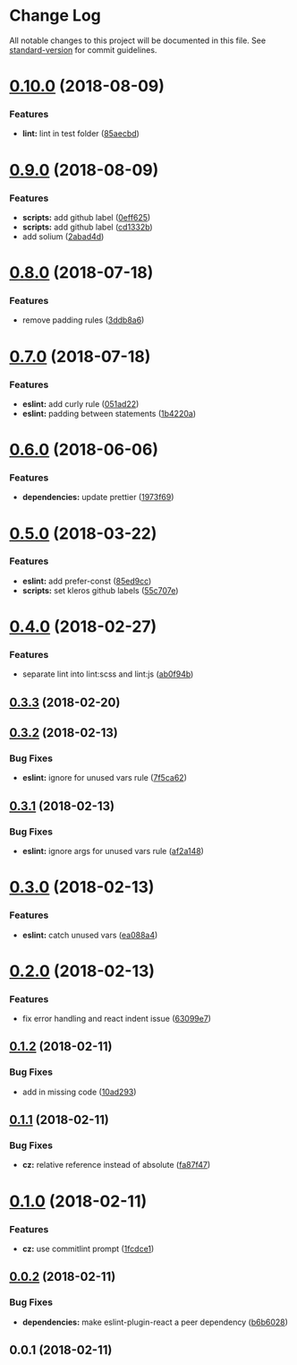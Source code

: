 # Change Log

All notable changes to this project will be documented in this file. See [standard-version](https://github.com/conventional-changelog/standard-version) for commit guidelines.

<a name="0.10.0"></a>

# [0.10.0](https://github.com/kleros/kleros-js-scripts/compare/v0.9.0...v0.10.0) (2018-08-09)

### Features

- **lint:** lint in test folder ([85aecbd](https://github.com/kleros/kleros-js-scripts/commit/85aecbd))

<a name="0.9.0"></a>

# [0.9.0](https://github.com/kleros/kleros-js-scripts/compare/v0.8.0...v0.9.0) (2018-08-09)

### Features

- **scripts:** add github label ([0eff625](https://github.com/kleros/kleros-js-scripts/commit/0eff625))
- **scripts:** add github label ([cd1332b](https://github.com/kleros/kleros-js-scripts/commit/cd1332b))
- add solium ([2abad4d](https://github.com/kleros/kleros-js-scripts/commit/2abad4d))

<a name="0.8.0"></a>

# [0.8.0](https://github.com/kleros/kleros-js-scripts/compare/v0.7.0...v0.8.0) (2018-07-18)

### Features

- remove padding rules ([3ddb8a6](https://github.com/kleros/kleros-js-scripts/commit/3ddb8a6))

<a name="0.7.0"></a>

# [0.7.0](https://github.com/kleros/kleros-js-scripts/compare/v0.6.0...v0.7.0) (2018-07-18)

### Features

- **eslint:** add curly rule ([051ad22](https://github.com/kleros/kleros-js-scripts/commit/051ad22))
- **eslint:** padding between statements ([1b4220a](https://github.com/kleros/kleros-js-scripts/commit/1b4220a))

<a name="0.6.0"></a>

# [0.6.0](https://github.com/kleros/kleros-js-scripts/compare/v0.5.0...v0.6.0) (2018-06-06)

### Features

- **dependencies:** update prettier ([1973f69](https://github.com/kleros/kleros-js-scripts/commit/1973f69))

<a name="0.5.0"></a>

# [0.5.0](https://github.com/kleros/kleros-js-scripts/compare/v0.4.0...v0.5.0) (2018-03-22)

### Features

- **eslint:** add prefer-const ([85ed9cc](https://github.com/kleros/kleros-js-scripts/commit/85ed9cc))
- **scripts:** set kleros github labels ([55c707e](https://github.com/kleros/kleros-js-scripts/commit/55c707e))

<a name="0.4.0"></a>

# [0.4.0](https://github.com/kleros/kleros-js-scripts/compare/v0.3.3...v0.4.0) (2018-02-27)

### Features

- separate lint into lint:scss and lint:js ([ab0f94b](https://github.com/kleros/kleros-js-scripts/commit/ab0f94b))

<a name="0.3.3"></a>

## [0.3.3](https://github.com/kleros/kleros-js-scripts/compare/v0.3.2...v0.3.3) (2018-02-20)

<a name="0.3.2"></a>

## [0.3.2](https://github.com/kleros/kleros-js-scripts/compare/v0.3.1...v0.3.2) (2018-02-13)

### Bug Fixes

- **eslint:** ignore for unused vars rule ([7f5ca62](https://github.com/kleros/kleros-js-scripts/commit/7f5ca62))

<a name="0.3.1"></a>

## [0.3.1](https://github.com/kleros/kleros-js-scripts/compare/v0.3.0...v0.3.1) (2018-02-13)

### Bug Fixes

- **eslint:** ignore args for unused vars rule ([af2a148](https://github.com/kleros/kleros-js-scripts/commit/af2a148))

<a name="0.3.0"></a>

# [0.3.0](https://github.com/kleros/kleros-js-scripts/compare/v0.2.0...v0.3.0) (2018-02-13)

### Features

- **eslint:** catch unused vars ([ea088a4](https://github.com/kleros/kleros-js-scripts/commit/ea088a4))

<a name="0.2.0"></a>

# [0.2.0](https://github.com/kleros/kleros-js-scripts/compare/v0.1.2...v0.2.0) (2018-02-13)

### Features

- fix error handling and react indent issue ([63099e7](https://github.com/kleros/kleros-js-scripts/commit/63099e7))

<a name="0.1.2"></a>

## [0.1.2](https://github.com/kleros/kleros-js-scripts/compare/v0.1.1...v0.1.2) (2018-02-11)

### Bug Fixes

- add in missing code ([10ad293](https://github.com/kleros/kleros-js-scripts/commit/10ad293))

<a name="0.1.1"></a>

## [0.1.1](https://github.com/kleros/kleros-js-scripts/compare/v0.1.0...v0.1.1) (2018-02-11)

### Bug Fixes

- **cz:** relative reference instead of absolute ([fa87f47](https://github.com/kleros/kleros-js-scripts/commit/fa87f47))

<a name="0.1.0"></a>

# [0.1.0](https://github.com/kleros/kleros-js-scripts/compare/v0.0.2...v0.1.0) (2018-02-11)

### Features

- **cz:** use commitlint prompt ([1fcdce1](https://github.com/kleros/kleros-js-scripts/commit/1fcdce1))

<a name="0.0.2"></a>

## [0.0.2](https://github.com/kleros/kleros-js-scripts/compare/v0.0.1...v0.0.2) (2018-02-11)

### Bug Fixes

- **dependencies:** make eslint-plugin-react a peer dependency ([b6b6028](https://github.com/kleros/kleros-js-scripts/commit/b6b6028))

<a name="0.0.1"></a>

## 0.0.1 (2018-02-11)
